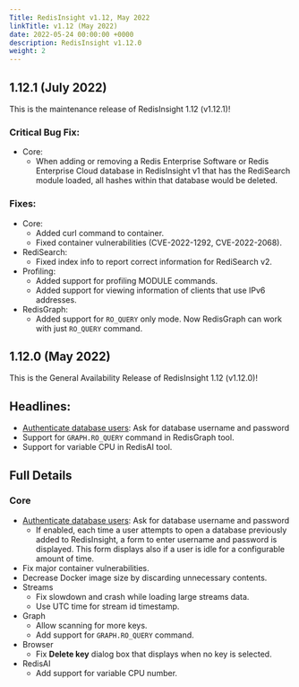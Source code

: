 ```yaml
---
Title: RedisInsight v1.12, May 2022
linkTitle: v1.12 (May 2022)
date: 2022-05-24 00:00:00 +0000
description: RedisInsight v1.12.0
weight: 2
---
```


## 1.12.1 (July 2022)

This is the maintenance release of RedisInsight 1.12 (v1.12.1)!

### Critical Bug Fix:
- Core:
  - When adding or removing a Redis Enterprise Software or Redis Enterprise Cloud database in RedisInsight v1 that has the RediSearch module loaded, all hashes within that database would be deleted.

### Fixes:
- Core:
  - Added curl command to container.
  - Fixed container vulnerabilities (CVE-2022-1292, CVE-2022-2068).
- RediSearch:
  - Fixed index info to report correct information for RediSearch v2.
- Profiling:
  - Added support for profiling MODULE commands.
  - Added support for viewing information of clients that use IPv6 addresses.
- RedisGraph:
  - Added support for `RO_QUERY` only mode. Now RedisGraph can work with just `RO_QUERY` command.

## 1.12.0 (May 2022)

This is the General Availability Release of RedisInsight 1.12 (v1.12.0)!

## Headlines:
- [Authenticate database users](https://docs.redis.com/latest/ri/using-redisinsight/auth-database/): Ask for database username and password
- Support for `GRAPH.RO_QUERY` command in RedisGraph tool.
- Support for variable CPU in RedisAI tool.

## Full Details

### Core
- [Authenticate database users](https://docs.redis.com/latest/ri/using-redisinsight/auth-database/): Ask for database username and password
  - If enabled, each time a user attempts to open a database previously added to RedisInsight, a form to enter username and password is displayed. This form displays also if a user is idle for a configurable amount of time.
- Fix major container vulnerabilities.
- Decrease Docker image size by discarding unnecessary contents.
- Streams
  - Fix slowdown and crash while loading large streams data.
  - Use UTC time for stream id timestamp.
- Graph
  - Allow scanning for more keys.
  - Add support for `GRAPH.RO_QUERY` command.
- Browser
  - Fix **Delete key** dialog box that displays when no key is selected.
- RedisAI
  - Add support for variable CPU number.
